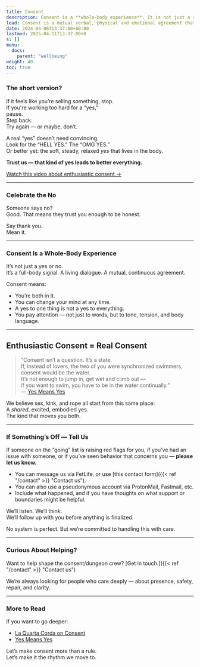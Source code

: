 ```yaml
---
title: Consent
description: Consent is a **whole-body experience**. It is not just a verbal “yes” or “no” – it involves paying attention to your partner as a person and checking in with physical and emotional cues as well.
lead: Consent is a mutual verbal, physical and emotional agreement that happens without manipulation, threats or mind games.
date: 2024-04-06T13:37:00+00:00
lastmod: 2025-04-11T13:37:00+0
s: []
menu: 
  docs:
    parent: "wellbeing"
weight: 40
toc: true
---
```


### The short version?

If it feels like you’re selling something, stop.  
If you're working too hard for a “yes,”  
pause.  
Step back.  
Try again — or maybe, don’t.

A real “yes” doesn’t need convincing.  
Look for the “HELL YES.” The “OMG YES.”  
Or better yet: the soft, steady, relaxed *yes* that lives in the body.

**Trust us — that kind of yes leads to better everything.**

[Watch this video about enthusiastic consent →](https://www.youtube.com/watch?v=AqBQH1e7XwQ "Enthusiastic Consent!")

---

### Celebrate the No

Someone says no?  
Good. That means they trust you enough to be honest.  

Say thank you.  
Mean it.

---

### Consent Is a Whole-Body Experience

It’s not just a yes or no.  
It’s a full-body signal. A living dialogue. A mutual, continuous agreement.

Consent means:
- You’re both in it.
- You can change your mind at any time.
- A yes to one thing is not a yes to everything.
- You pay attention — not just to words, but to tone, tension, and body language.

---

## Enthusiastic Consent = Real Consent

> “Consent isn’t a question. It’s a state.  
> If, instead of lovers, the two of you were synchronized swimmers, consent would be the water.  
> It’s not enough to jump in, get wet and climb out —  
> if you want to swim, you have to be in the water continually.”  
> — [Yes Means Yes](https://www.yesmeansyes.com/consent/)

We believe sex, kink, and rope all start from this same place:  
A *shared*, excited, embodied yes.  
The kind that moves you both.

---

### If Something’s Off — Tell Us

If someone on the “going” list is raising red flags for you, if you’ve had an issue with someone, or if you’ve seen behavior that concerns you — **please let us know.**

- You can message us via FetLife, or use [this contact form]({{< ref "/contact" >}} "Contact us").
- You can also use a pseudonymous account via ProtonMail, Fastmail, etc.
- Include what happened, and if you have thoughts on what support or boundaries might be helpful.

We’ll listen. We’ll think.  
We’ll follow up with you before anything is finalized.

No system is perfect. But we’re committed to handling this with care.

---

### Curious About Helping?

Want to help shape the consent/dungeon crew? [Get in touch.]({{< ref "/contact" >}} "Contact us")

We’re always looking for people who care deeply — about presence, safety, repair, and clarity.

---

### More to Read

If you want to go deeper:
- [La Quarta Corda on Consent](https://www.laquartacorda.it/en/consent/)
- [Yes Means Yes](https://www.yesmeansyes.com/consent/)

Let’s make consent more than a rule.  
Let’s make it the rhythm we move to.
